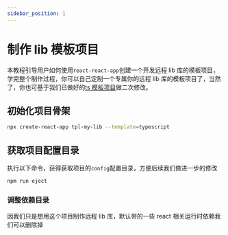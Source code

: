 ```yaml
---
sidebar_position: 1
---
```


# 制作 lib 模板项目

本教程引导用户如何使用`react-react-app`创建一个开发远程 lib 库的模板项目，学完整个制作过程，你可以自己定制一个专属你的远程 lib 库的模板项目了，当然了，你也可基于我们已做好的[ts 模板项目](https://github.com/hel-eco/hel-tpl-remote-lib)做二次修改。

## 初始化项目骨架

```bash
npx create-react-app tpl-my-lib --template=typescript
```

## 获取项目配置目录

执行以下命令，获得获取项目的`config`配置目录，方便后续我们做进一步的修改

```bash
npm run eject
```

### 调整依赖目录

因我们只是想用这个项目制作远程 lib 库，默认带的一些 react 相关运行时依赖我们可以删除掉
